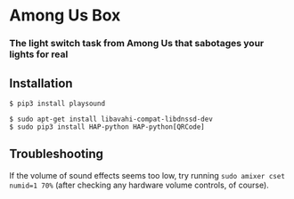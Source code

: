 # Among Us Box
### The light switch task from Among Us that sabotages your lights for real

## Installation
```
$ pip3 install playsound

$ sudo apt-get install libavahi-compat-libdnssd-dev
$ sudo pip3 install HAP-python HAP-python[QRCode]
```

## Troubleshooting

If the volume of sound effects seems too low, try running `sudo amixer cset numid=1 70%` (after checking any hardware volume controls, of course).
